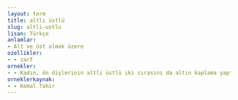 ```yaml
---
layout: term
title: altlı üstlü
slug: altli-ustlu
lisan: Türkçe
anlamlar:
- Alt ve üst olmak üzere
ozellikler:
- - zarf
ornekler:
- - Kadın, ön dişlerinin altlı üstlü iki sırasını da altın kaplama yaptırmıştı.
orneklerkaynak:
- - Kemal Tahir
---
```

